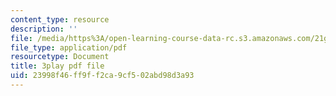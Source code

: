 ```yaml
---
content_type: resource
description: ''
file: /media/https%3A/open-learning-course-data-rc.s3.amazonaws.com/21g-503-japanese-iii-fall-2019/23998f46ff9ff2ca9cf502abd98d3a93_dWNrHmcb4Oo.pdf
file_type: application/pdf
resourcetype: Document
title: 3play pdf file
uid: 23998f46-ff9f-f2ca-9cf5-02abd98d3a93
---
```

